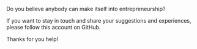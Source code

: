 Do you believe anybody can make itself into entrepreneurship?

If you want to stay in touch and share your suggestions and experiences, please follow this account on GitHub.

Thanks for you help!


